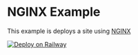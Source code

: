 # NGINX Example

This example is deploys a site using [NGINX](https://www.nginx.com/)

[![Deploy on Railway](https://railway.app/button.svg)](https://railway.app/new/template/o3MbZe)
